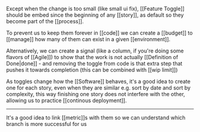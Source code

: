 Except when the change is too small (like small ui fix), [[Feature Toggle]] should be embed since the beginning of any [[story]], as default so they become part of the [[process]].

To prevent us to keep them forever in [[code]] we can create a [[budget]] to [[manage]] how many of them can exist in a given [[environment]]. 

Alternatively, we can create a signal (like a column, if you're doing some flavors of [[Agile]]) to show that the work is not actually [[Definition of Done|done]] - and removing the toggle from code is that extra step that pushes it towards completion (this can be combined with [[wip limit]])

As toggles change how the [[Software]] behaves, it's a good idea to create one for each story, even when they are similar e.g. sort by date and sort by complexity, this way finishing one story does not interfere with the other, allowing us to practice [[continous deployment]].

---

It's a good idea to link [[metric]]s with them so we can understand which branch is more successful for us